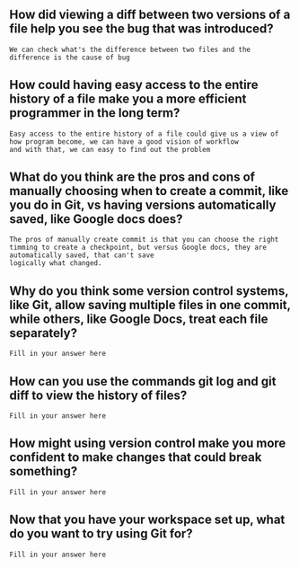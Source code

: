 ## How did viewing a diff between two versions of a file help you see the bug that was introduced?

    We can check what's the difference between two files and the difference is the cause of bug

## How could having easy access to the entire history of a file make you a more efficient programmer in the long term?

    Easy access to the entire history of a file could give us a view of how program become, we can have a good vision of workflow
    and with that, we can easy to find out the problem

## What do you think are the pros and cons of manually choosing when to create a commit, like you do in Git, vs having versions automatically saved, like Google docs does?

    The pros of manually create commit is that you can choose the right timming to create a checkpoint, but versus Google docs, they are automatically saved, that can't save
    logically what changed.

## Why do you think some version control systems, like Git, allow saving multiple files in one commit, while others, like Google Docs, treat each file separately?

    Fill in your answer here

## How can you use the commands git log and git diff to view the history of files?

    Fill in your answer here

## How might using version control make you more confident to make changes that could break something?

    Fill in your answer here

## Now that you have your workspace set up, what do you want to try using Git for?

    Fill in your answer here
